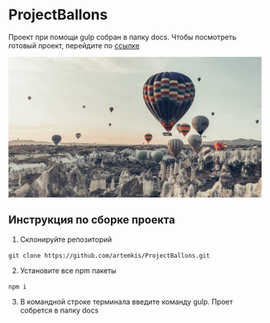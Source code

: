 # ProjectBallons
Проект при помощи gulp собран в папку docs. Чтобы посмотреть готовый проект, перейдите по [ссылке](https://artemkis.github.io/ProjectBallons/)

![Logotype](./docs/img/header-background.jpg)
## Инструкция по сборке проекта

1. Cклонируйте репозиторий 

```git clone https://github.com/artemkis/ProjectBallons.git```

2. Установите все npm пакеты

```npm i```

3. В командной строке терминала введите команду gulp. Проет собрется в папку docs
